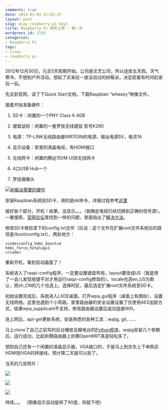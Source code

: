 ```yaml
---
comments: true
date: 2013-01-03 21:02:27
layout: post
slug: play-raspberry-pi-day1
title: Raspberry Pi 跨年之旅 - 第一天
wordpress_id: 1139
categories:
- Raspberry Pi
tags:
- Linux
- raspberry pi
---
```


2012年12月30日，元旦5天假期开始。公司是文艺公司，所以连放五天假。天气寒冷，不想到户外活动。想起了买来后一直没动过的树莓派，决定趁着有时间赶紧玩一玩。



先去到官网，读了下Quick Start文档，下载Raspbian “wheezy”映像文件。



接着开始准备硬件：







  1. SD卡：闲置的一个PNY Class 6 4GB


  2. 键盘鼠标：闲置的一套罗技无线键鼠 型号K260


  3. 电源：TP-LINK无线路由器WR703N的电源，输出电源5V，电流1A


  4. 显示设备：家里的液晶电视，有HDMI接口


  5. 无线网卡：闲置的腾达150M USB无线网卡


  6. 4口USB Hub一个


  7. 罗技摄像头



[![树莓派需要的硬件](http://guoyong.me/blog/wp-content/uploads/2013/01/IMG_4230-150x150.jpg)](http://guoyong.me/blog/wp-content/uploads/2013/01/IMG_4230.jpg)



安装Raspbian系统到SD卡，用的是dd命令，详细过程参考[这里](http://elinux.org/RPi_Easy_SD_Card_Setup)



接好各个部分，开机！结果，没显示。。。（我确定电视已经切换到正确的信号源）。一番搜索，[官网论坛](http://www.raspberrypi.org/phpBB3/viewtopic.php?f=28&t=23624)里找到一样的问题，里面指出了[解决方法](http://elinux.org/R-Pi_Troubleshooting#Display)。



修改SD卡根目录下的config.txt文件（后话：这个文件在扩展root文件系统后的路径是/boot/config.txt），两处地方：




    
    <code>config_hdmi_boost=4
    hdmi_force_hotplug=1
    </code>



重新开机，看到启动画面了！



系统进入了raspi-config程序，一定要设置键盘布局，layout要改成US（我是用了一会儿发现按键不对才用运行raspi-config修改的）。locale也选en_US为默认，把zh_CN的几个也选上。选择时区，最后选定扩展root文件系统至SD卡。



初始设置完成后，系统进入LXDE桌面。打开wpa_gui程序（桌面上有图标），设置无线网络。这里也遇到个小弯路，家里路由器的安全设置设置了仅使用AES加密方式，结果wpa_supplicant不支持，修改路由器设置后成功连接Wifi。



连上网后，apt-get更新系统，安装熟悉的各种工具：wajig, git, ......



马上clone了自己之前写的后台播放豆瓣电台的[Python程序](https://github.com/wolfg1969/fmbox)，wajig安装几个依赖后，运行成功，比起折腾路由器上折腾OpenWRT真是轻松多了。



想到自己还有一个闲置的液晶显示器，VGA接口的，于是马上到京东上下单购买HDMI到VGA的转接线，预计第二天就可以到了。



当天的几张照片：



[![](http://guoyong.me/blog/wp-content/uploads/2013/01/IMG_4165-e1357225571542-150x150.jpg)](http://guoyong.me/blog/wp-content/uploads/2013/01/IMG_4165.jpg)



[![](http://guoyong.me/blog/wp-content/uploads/2013/01/IMG_4168-e1357225618376-150x150.jpg)](http://guoyong.me/blog/wp-content/uploads/2013/01/IMG_4168.jpg)



[![](http://guoyong.me/blog/wp-content/uploads/2013/01/IMG_4170-e1357225409692-150x150.jpg)](http://guoyong.me/blog/wp-content/uploads/2013/01/IMG_4170.jpg)



待续。。。 （图像显示自动旋转了90度，将就下吧）



